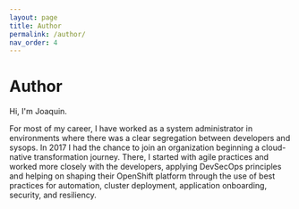 ```yaml
---
layout: page
title: Author
permalink: /author/
nav_order: 4
---
```


# Author
Hi, I'm Joaquin.

For most of my career, I have worked as a system administrator in environments where there was a clear segregation between developers and sysops.
In 2017 I had the chance to join an organization beginning a cloud-native transformation journey. There, I started with agile practices and worked more closely with
the developers, applying DevSecOps principles and helping on shaping their OpenShift platform through the use of best practices for automation, cluster deployment, application onboarding, security, and resiliency.
